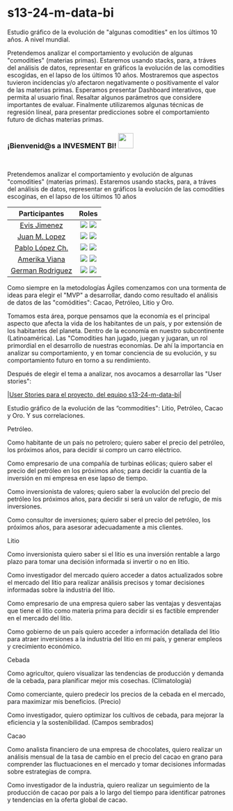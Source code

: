 # s13-24-m-data-bi
Estudio gráfico de la evolución de "algunas comodities" en los últimos 10 años. A nivel mundial.

Pretendemos analizar el comportamiento y evolución de algunas "comodities" (materias primas). Estaremos usando stacks, para, a tráves del análisis de datos, representar en gráficos la evolución de las comodities escogidas, en el lapso de los últimos 10 años. Mostraremos que aspectos tuvieron incidencias y/o afectaron negativamente o positivamente el valor de las materias primas. Esperamos presentar Dashboard interativos, que permita al usuario final. Resaltar algunos parámetros que considere importantes de evaluar. Finalmente utilizaremos algunas técnicas de regresión líneal, para presentar predicciones sobre el comportamiento futuro de dichas materias primas.


<h3><b>¡Bienvenid@s a INVESMENT BI! </b><img src="https://media.giphy.com/media/hvRJCLFzcasrR4ia7z/giphy.gif" width="35"></h3>
<br>

<p>Pretendemos analizar el comportamiento y evolución de algunas "comodities" (materias primas). Estaremos usando stacks, para, a tráves del análisis de datos, representar en gráficos la evolución de las comodities escoginas, en el lapso de los últimos 10 años</p>

|Participantes|Roles|
|:---:|:---:|
|<a href="https://github.com/">Evis Jimenez</a>|![](https://img.shields.io/badge/DATA%20ANALYST-yellow?style=for-the-badge) ![](https://img.shields.io/badge/Project%20Manager-violet?style=for-the-badge)|
|<a href="https://github.com/">Juan M. Lopez </a>|![](https://img.shields.io/badge/DATA%20ANALYST-yellow?style=for-the-badge) ![](https://img.shields.io/badge/ETL%20-orange?style=for-the-badge)|
|<a href="https://github.com/">Pablo López Ch. </a>|![](https://img.shields.io/badge/DATA%20ANALYST-yellow?style=for-the-badge) ![](https://img.shields.io/badge/ETL%20-orange?style=for-the-badge) |
|<a href="https://github.com/">Amerika Viana</a>|![](https://img.shields.io/badge/DATA%20ANALYST-yellow?style=for-the-badge) ![](https://img.shields.io/badge/ETL%20-orange?style=for-the-badge)|
|<a href="https://github.com/">German Rodriguez</a>|![](https://img.shields.io/badge/DATA%20BI-blue?style=for-the-badge) ![](https://img.shields.io/badge/DATA%20SCIENTIST-green?style=for-the-badge)|

Como siempre en la metodologías Ágiles comenzamos con una tormenta de ideas para elegir el "MVP" a desarrollar, dando como resultado el análisis de datos de las "comódities": Cacao, Petróleo, Litio y Oro.

Tomamos esta área, porque pensamos que la economía es el principal aspecto que afecta la vida de los habitantes de un país, y por extensión de los habitantes del planeta. Dentro de la economía en nuestro subcontinente (Latinoamérica). Las "Comodities han jugado, juegan y jugaran, un rol primordial en el desarrollo de nuestras economías. De ahí la importancia en analizar su comportamiento, y en tomar conciencia de su evolución, y su comportamiento futuro en torno a su rendimiento.

Después de elegir el tema a analizar, nos avocamos a desarrollar las "User stories":

|<a href="https://github.com/">User Stories para el proyecto, del equipo s13-24-m-data-bi</a>|

Estudio gráfico de la evolución de las “commodities": Litio, Petróleo, Cacao y Oro. Y sus correlaciones.

Petróleo.

Como habitante de un país no petrolero; quiero saber el precio del petróleo, los próximos años, para decidir si compro un carro eléctrico.

Como empresario de una compañía de turbinas eólicas; quiero saber el precio del petróleo en los próximos años; para decidir la cuantía de la inversión en mi empresa en ese lapso de tiempo.

Como inversionista de valores; quiero saber la evolución del precio del petróleo los próximos años, para decidir si será un valor de refugio, de mis inversiones.

Como consultor de inversiones; quiero saber el precio del petróleo, los próximos años, para asesorar adecuadamente a mis clientes.



Litio

Como inversionista quiero saber si el litio es una inversión rentable a largo plazo para tomar una decisión informada si invertir o no en litio.


Como investigador del mercado quiero acceder a datos actualizados sobre el mercado del litio para realizar análisis precisos y tomar decisiones informadas sobre la industria del litio.


Como empresario de una empresa quiero saber las ventajas y desventajas que tiene el litio como materia prima para decidir si es factible emprender en el mercado del litio.


Como gobierno de un país quiero acceder a información detallada del litio para atraer inversiones a la industria del litio en mi país, y generar empleos y crecimiento económico.


Cebada

Como agricultor, quiero visualizar las tendencias de producción y demanda de la cebada, para planificar mejor mis cosechas. (Climatología)

Como comerciante, quiero predecir los precios de la cebada en el mercado, para maximizar mis beneficios. (Precio)


Como investigador, quiero optimizar los cultivos de cebada, para mejorar la eficiencia y la sostenibilidad. (Campos sembrados)


Cacao

Como analista financiero de una empresa de chocolates, quiero realizar un análisis mensual de la tasa de cambio en el precio del cacao en grano para comprender las fluctuaciones en el mercado y tomar decisiones informadas sobre estrategias de compra. 

Como investigador de la industria, quiero realizar un seguimiento de la producción de cacao por país a lo largo del tiempo para identificar patrones y tendencias en la oferta global de cacao. 


